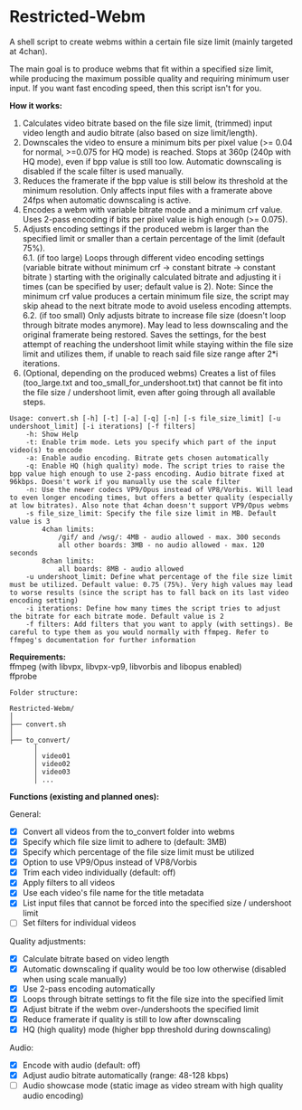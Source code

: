 # Restricted-Webm
A shell script to create webms within a certain file size limit (mainly targeted at 4chan).

The main goal is to produce webms that fit within a specified size limit, while producing the maximum possible quality and requiring minimum user input. If you want fast encoding speed, then this script isn't for you.  

**How it works:**  

1. Calculates video bitrate based on the file size limit, (trimmed) input video length and audio bitrate (also based on size limit/length).  
2. Downscales the video to ensure a minimum bits per pixel value (>= 0.04 for normal, >=0.075 for HQ mode) is reached. Stops at 360p (240p with HQ mode), even if bpp value is still too low. Automatic downscaling is disabled if the scale filter is used manually.  
3. Reduces the framerate if the bpp value is still below its threshold at the minimum resolution. Only affects input files with a framerate above 24fps when automatic downscaling is active.  
4. Encodes a webm with variable bitrate mode and a minimum crf value. Uses 2-pass encoding if bits per pixel value is high enough (>= 0.075).  
5. Adjusts encoding settings if the produced webm is larger than the specified limit or smaller than a certain percentage of the limit (default 75%).  
6.1. (if too large) Loops through different video encoding settings (variable bitrate without minimum crf -> constant bitrate -> constant bitrate ) starting with the originally calculated bitrate and adjusting it i times (can be specified by user; default value is 2). Note: Since the minimum crf value produces a certain minimum file size, the script may skip ahead to the next bitrate mode to avoid useless encoding attempts.  
6.2. (if too small) Only adjusts bitrate to increase file size (doesn't loop through bitrate modes anymore). May lead to less downscaling and the original framerate being restored. Saves the settings, for the best attempt of reaching the undershoot limit while staying within the file size limit and utilizes them, if unable to reach said file size range after 2*i iterations.
7. (Optional, depending on the produced webms) Creates a list of files (too_large.txt and too_small_for_undershoot.txt) that cannot be fit into the file size / undershoot limit, even after going through all available steps.  

```
Usage: convert.sh [-h] [-t] [-a] [-q] [-n] [-s file_size_limit] [-u undershoot_limit] [-i iterations] [-f filters]
	-h: Show Help
	-t: Enable trim mode. Lets you specify which part of the input video(s) to encode
	-a: Enable audio encoding. Bitrate gets chosen automatically
	-q: Enable HQ (high quality) mode. The script tries to raise the bpp value high enough to use 2-pass encoding. Audio bitrate fixed at 96kbps. Doesn't work if you manually use the scale filter
	-n: Use the newer codecs VP9/Opus instead of VP8/Vorbis. Will lead to even longer encoding times, but offers a better quality (especially at low bitrates). Also note that 4chan doesn't support VP9/Opus webms
	-s file_size_limit: Specify the file size limit in MB. Default value is 3
		4chan limits:
			/gif/ and /wsg/: 4MB - audio allowed - max. 300 seconds
			all other boards: 3MB - no audio allowed - max. 120 seconds
		8chan limits:
			all boards: 8MB - audio allowed
	-u undershoot_limit: Define what percentage of the file size limit must be utilized. Default value: 0.75 (75%). Very high values may lead to worse results (since the script has to fall back on its last video encoding setting)
	-i iterations: Define how many times the script tries to adjust the bitrate for each bitrate mode. Default value is 2
	-f filters: Add filters that you want to apply (with settings). Be careful to type them as you would normally with ffmpeg. Refer to ffmpeg's documentation for further information

```

**Requirements:**  
ffmpeg (with libvpx, libvpx-vp9, libvorbis and libopus enabled)  
ffprobe  
```
Folder structure:

Restricted-Webm/
│
├── convert.sh
│
├── to_convert/
      │ 
      │ video01
      │ video02
      │ video03
      │ ...

```

**Functions (existing and planned ones):**

General:  
- [x] Convert all videos from the to_convert folder into webms  
- [x] Specify which file size limit to adhere to (default: 3MB)
- [x] Specify which percentage of the file size limit must be utilized
- [x] Option to use VP9/Opus instead of VP8/Vorbis  
- [x] Trim each video individually (default: off)  
- [x] Apply filters to all videos  
- [x] Use each video's file name for the title metadata  
- [x] List input files that cannot be forced into the specified size / undershoot limit
- [ ] Set filters for individual videos  

Quality adjustments:  
- [x] Calculate bitrate based on video length  
- [x] Automatic downscaling if quality would be too low otherwise (disabled when using scale manually)
- [x] Use 2-pass encoding automatically  
- [x] Loops through bitrate settings to fit the file size into the specified limit  
- [x] Adjust bitrate if the webm over-/undershoots the specified limit
- [x] Reduce framerate if quality is still to low after downscaling
- [x] HQ (high quality) mode (higher bpp threshold during downscaling)

Audio:  
- [x] Encode with audio (default: off)  
- [x] Adjust audio bitrate automatically (range: 48-128 kbps)
- [ ] Audio showcase mode (static image as video stream with high quality audio encoding)
